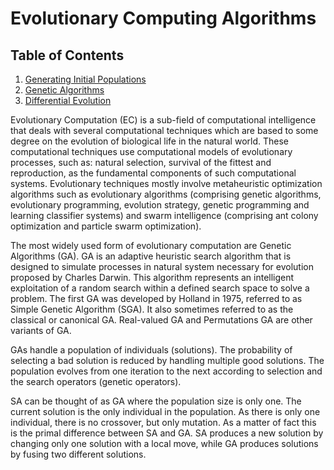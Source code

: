 # Evolutionary Computing Algorithms

## Table of Contents
1. [Generating Initial Populations](GeneratingInitialPopulations.ipynb)
2. [Genetic Algorithms](GeneticAlgorithms.ipynb)
3. [Differential Evolution](DifferentialEvolution.md)


Evolutionary Computation (EC) is a sub-field of computational intelligence that deals with several computational techniques which are based to some degree on the evolution of biological life in the natural world. These computational techniques use computational models of evolutionary processes, such as: natural selection, survival of the fittest and reproduction, as the fundamental components of such computational systems. Evolutionary techniques mostly involve metaheuristic optimization algorithms such as evolutionary algorithms (comprising genetic algorithms, evolutionary programming, evolution strategy, genetic programming and learning classifier systems) and swarm intelligence (comprising ant colony optimization and particle swarm optimization). 

The most widely used form of evolutionary computation are Genetic Algorithms (GA). GA is an adaptive heuristic search algorithm that is designed to simulate processes in natural system necessary for evolution proposed by Charles Darwin. This algorithm represents an intelligent exploitation of a random search within a defined search space to solve a problem. The first GA was developed by Holland in 1975, referred to as Simple Genetic Algorithm (SGA). It also sometimes referred to as the classical or canonical GA. Real-valued GA and Permutations GA are other variants of GA. 

GAs handle a population of individuals (solutions). The probability of selecting a bad solution is reduced by handling multiple good solutions.  The population evolves from one iteration to the next according to selection and the search operators (genetic operators).

SA can be thought of as GA where the population size is only one. The current solution is the only individual in the population. 
As there is only one individual, there is no crossover, but only mutation. As a matter of fact this is the primal difference between SA and GA. 
SA produces a new solution by changing only one solution with a local move, while GA produces solutions by fusing two different solutions.
